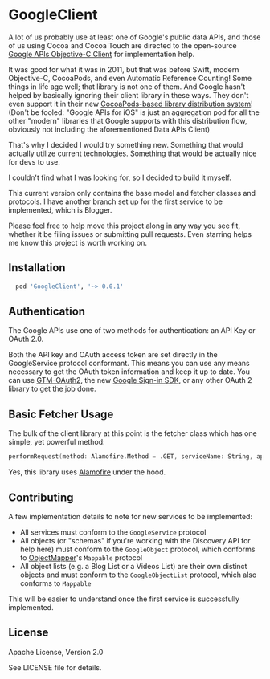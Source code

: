 # GoogleClient
A lot of us probably use at least one of Google's public data APIs, and those of us using Cocoa and Cocoa Touch are directed to the open-source [Google APIs Objective-C Client](https://code.google.com/p/google-api-objectivec-client/) for implementation help.

It was good for what it was in 2011, but that was before Swift, modern Objective-C, CocoaPods, and even Automatic Reference Counting! Some things in life age well; that library is not one of them. And Google hasn't helped by basically ignoring their client library in these ways. They don't even support it in their new [CocoaPods-based library distribution system](https://developers.google.com/ios/cocoapods#cocoapods_published_by_google)! (Don't be fooled: "Google APIs for iOS" is just an aggregation pod for all the other "modern" libraries that Google supports with this distribution flow, obviously not including the aforementioned Data APIs Client)

That's why I decided I would try something new. Something that would actually utilize current technologies. Something that would be actually nice for devs to use.

I couldn't find what I was looking for, so I decided to build it myself.

This current version only contains the base model and fetcher classes and protocols. I have another branch set up for the first service to be implemented, which is Blogger.

Please feel free to help move this project along in any way you see fit, whether it be filing issues or submitting pull requests. Even starring helps me know this project is worth working on.

## Installation
```ruby
  pod 'GoogleClient', '~> 0.0.1'
  ```
## Authentication
The Google APIs use one of two methods for authentication: an API Key or OAuth 2.0.

Both the API key and OAuth access token are set directly in the GoogleService protocol conformant. This means you can use any means necessary to get the OAuth token information and keep it up to date. You can use [GTM-OAuth2](https://code.google.com/p/gtm-oauth2/wiki/Introduction), the new [Google Sign-in SDK](https://developers.google.com/identity/sign-in/ios/), or any other OAuth 2 library to get the job done.

## Basic Fetcher Usage
The bulk of the client library at this point is the fetcher class which has one simple, yet powerful method:

```swift
performRequest(method: Alamofire.Method = .GET, serviceName: String, apiVersion: String, endpoint: String, queryParams: [String: String], completionHandler: (JSON: String?, error: NSError?) -> ())
```

Yes, this library uses [Alamofire](https://github.com/Alamofire/Alamofire) under the hood.

## Contributing
A few implementation details to note for new services to be implemented:
- All services must conform to the `GoogleService` protocol
- All objects (or "schemas" if you're working with the Discovery API for help here) must conform to the `GoogleObject` protocol, which conforms to [ObjectMapper](https://github.com/Hearst-DD/ObjectMapper)'s `Mappable` protocol
- All object lists (e.g. a Blog List or a Videos List) are their own distinct objects and must conform to the `GoogleObjectList` protocol, which also conforms to `Mappable`

This will be easier to understand once the first service is successfully implemented.

## License
Apache License, Version 2.0

See LICENSE file for details.
